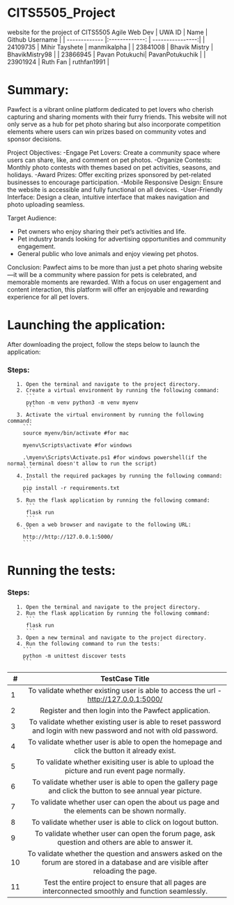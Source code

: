 # CITS5505_Project
website for the project of CITS5505 Agile Web Dev
| UWA ID        | Name           | Github Username  |
| ------------- |:-------------: | ----------------:|
| 24109735      | Mihir Tayshete | manmikalpha      |
| 23841008      | Bhavik Mistry  | BhavikMistry98   |
| 23866945      | Pavan Potukuchi| PavanPotukuchik  |
| 23901924      | Ruth Fan       | ruthfan1991      |

# Summary:
Pawfect is a vibrant online platform dedicated to pet lovers who cherish capturing and sharing moments with their furry friends. This website will not only serve as a hub for pet photo sharing but also incorporate competition elements where users can win prizes based on community votes and sponsor decisions. 

Project Objectives:
-Engage Pet Lovers: Create a community space where users can share, like, and comment on pet photos.
-Organize Contests: Monthly photo contests with themes based on pet activities, seasons, and holidays.
-Award Prizes: Offer exciting prizes sponsored by pet-related businesses to encourage participation.
-Mobile Responsive Design: Ensure the website is accessible and fully functional on all devices.
-User-Friendly Interface: Design a clean, intuitive interface that makes navigation and photo uploading seamless.

Target Audience:
- Pet owners who enjoy sharing their pet’s activities and life.
- Pet industry brands looking for advertising opportunities and community engagement.
- General public who love animals and enjoy viewing pet photos.

Conclusion:
Pawfect aims to be more than just a pet photo sharing website—it will be a community where passion for pets is celebrated, and memorable moments are rewarded. With a focus on user engagement and content interaction, this platform will offer an enjoyable and rewarding experience for all pet lovers.
# Launching the application:
After downloading the project, follow the steps below to launch the application:

### Steps:
       1. Open the terminal and navigate to the project directory.
       2. Create a virtual environment by running the following command:
          ```
          python -m venv python3 -m venv myenv 
          ```
       3. Activate the virtual environment by running the following command:
         ```
         source myenv/bin/activate #for mac

         myenv\Scripts\activate #for windows

         .\myenv\Scripts\Activate.ps1 #for windows powershell(if the normal terminal doesn't allow to run the script)
         ```
       4. Install the required packages by running the following command:
         ```
         pip install -r requirements.txt
         ```
       5. Run the flask application by running the following command:
          ```
          flask run
          ```
       6. Open a web browser and navigate to the following URL:
         ```
         http://http://127.0.0.1:5000/
         ```
# Running the tests:

### Steps: 
       1. Open the terminal and navigate to the project directory.
       2. Run the flask application by running the following command:
          ```
          flask run
          ```
       3. Open a new terminal and navigate to the project directory.
       4. Run the following command to run the tests:
         ```
         python -m unittest discover tests
         ```



|# | TestCase Title                                                                                                              | 
|- |:---------------------------------------------------------------------------------------------------------------------------:|
|1 | To validate whether existing user is able to access the url -http://127.0.0.1:5000/| 
|2 | Register and then login into the Pawfect application.|
|3 | To validate whether existing user is able to reset password and login with new password and not with old password.|
|4 | To validate whether user is able to open the homepage and click the button it already exist.|
|5 | To validate whether exisiting user is able to upload the picture and run event page normally.|
|6 | To validate whether user is able to open the gallery page and click the button to see annual year picture.|
|7 | To validate whether user can open the about us page and the elements can be shown normally.|
|8 | To validate whether user is able to click on logout button.|
|9 | To validate whether user can open the forum page, ask question and others are able to answer it.|
|10| To validate whether the question and answers asked on the forum are stored in a database and are visible after reloading the page.|
|11| Test the entire project to ensure that all pages are interconnected smoothly and function seamlessly.|
 
 



